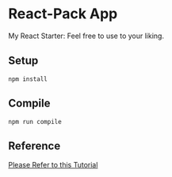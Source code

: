 # React-Pack App

My React Starter: Feel free to use to your liking.



## Setup
```
npm install
```

## Compile
```
npm run compile
```





## Reference
[Please Refer to this Tutorial](http://andrewhfarmer.com/build-your-own-starter/#0-intro)
